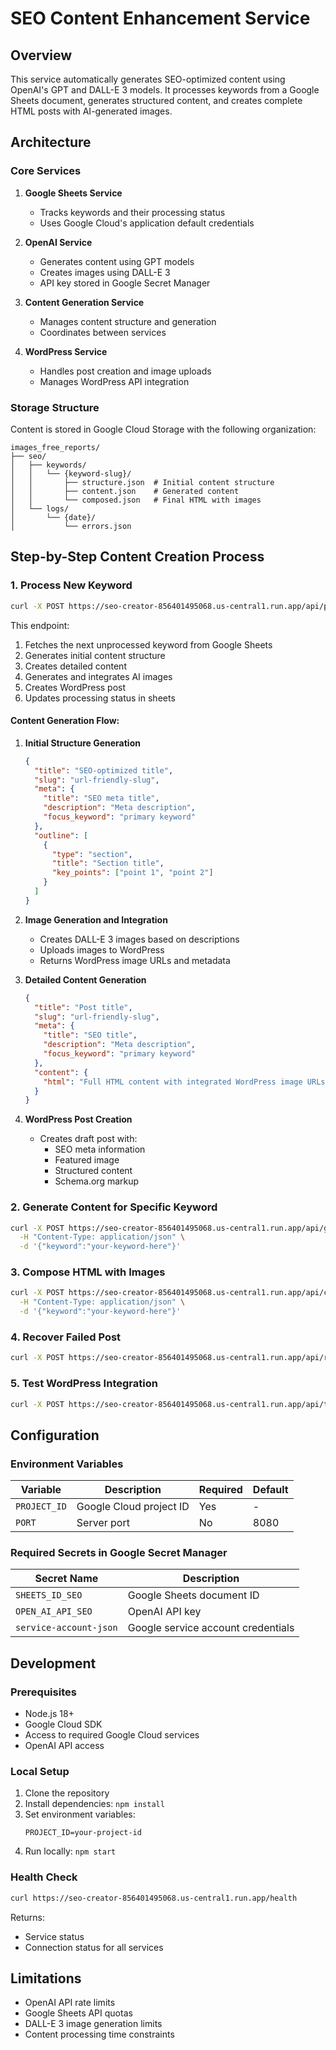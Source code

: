 # SEO Content Enhancement Service

## Overview
This service automatically generates SEO-optimized content using OpenAI's GPT and DALL-E 3 models. It processes keywords from a Google Sheets document, generates structured content, and creates complete HTML posts with AI-generated images.

## Architecture

### Core Services
1. **Google Sheets Service**
   - Tracks keywords and their processing status
   - Uses Google Cloud's application default credentials

2. **OpenAI Service**
   - Generates content using GPT models
   - Creates images using DALL-E 3
   - API key stored in Google Secret Manager

3. **Content Generation Service**
   - Manages content structure and generation
   - Coordinates between services

4. **WordPress Service**
   - Handles post creation and image uploads
   - Manages WordPress API integration

### Storage Structure
Content is stored in Google Cloud Storage with the following organization:
```
images_free_reports/
├── seo/
│   ├── keywords/
│   │   └── {keyword-slug}/
│   │       ├── structure.json  # Initial content structure
│   │       ├── content.json    # Generated content
│   │       └── composed.json   # Final HTML with images
│   └── logs/
│       └── {date}/
│           └── errors.json
```

## Step-by-Step Content Creation Process

### 1. Process New Keyword
```bash
curl -X POST https://seo-creator-856401495068.us-central1.run.app/api/process
```

This endpoint:
1. Fetches the next unprocessed keyword from Google Sheets
2. Generates initial content structure
3. Creates detailed content
4. Generates and integrates AI images
5. Creates WordPress post
6. Updates processing status in sheets

#### Content Generation Flow:
1. **Initial Structure Generation**
   ```json
   {
     "title": "SEO-optimized title",
     "slug": "url-friendly-slug",
     "meta": {
       "title": "SEO meta title",
       "description": "Meta description",
       "focus_keyword": "primary keyword"
     },
     "outline": [
       {
         "type": "section",
         "title": "Section title",
         "key_points": ["point 1", "point 2"]
       }
     ]
   }
   ```

2. **Image Generation and Integration**
   - Creates DALL-E 3 images based on descriptions
   - Uploads images to WordPress
   - Returns WordPress image URLs and metadata

3. **Detailed Content Generation**
   ```json
   {
     "title": "Post title",
     "slug": "url-friendly-slug",
     "meta": {
       "title": "SEO title",
       "description": "Meta description",
       "focus_keyword": "primary keyword"
     },
     "content": {
       "html": "Full HTML content with integrated WordPress image URLs"
     }
   }
   ```

4. **WordPress Post Creation**
   - Creates draft post with:
     - SEO meta information
     - Featured image
     - Structured content
     - Schema.org markup

### 2. Generate Content for Specific Keyword
```bash
curl -X POST https://seo-creator-856401495068.us-central1.run.app/api/generate-content \
  -H "Content-Type: application/json" \
  -d '{"keyword":"your-keyword-here"}'
```

### 3. Compose HTML with Images
```bash
curl -X POST https://seo-creator-856401495068.us-central1.run.app/api/compose-html \
  -H "Content-Type: application/json" \
  -d '{"keyword":"your-keyword-here"}'
```

### 4. Recover Failed Post
```bash
curl -X POST https://seo-creator-856401495068.us-central1.run.app/api/recovery/{date}/{keyword}
```

### 5. Test WordPress Integration
```bash
curl -X POST https://seo-creator-856401495068.us-central1.run.app/api/test/wordpress
```

## Configuration

### Environment Variables
| Variable | Description | Required | Default |
|----------|-------------|----------|---------|
| `PROJECT_ID` | Google Cloud project ID | Yes | - |
| `PORT` | Server port | No | 8080 |

### Required Secrets in Google Secret Manager
| Secret Name | Description |
|-------------|-------------|
| `SHEETS_ID_SEO` | Google Sheets document ID |
| `OPEN_AI_API_SEO` | OpenAI API key |
| `service-account-json` | Google service account credentials |

## Development

### Prerequisites
- Node.js 18+
- Google Cloud SDK
- Access to required Google Cloud services
- OpenAI API access

### Local Setup
1. Clone the repository
2. Install dependencies: `npm install`
3. Set environment variables:
   ```
   PROJECT_ID=your-project-id
   ```
4. Run locally: `npm start`

### Health Check
```bash
curl https://seo-creator-856401495068.us-central1.run.app/health
```

Returns:
- Service status
- Connection status for all services

## Limitations
- OpenAI API rate limits
- Google Sheets API quotas
- DALL-E 3 image generation limits
- Content processing time constraints